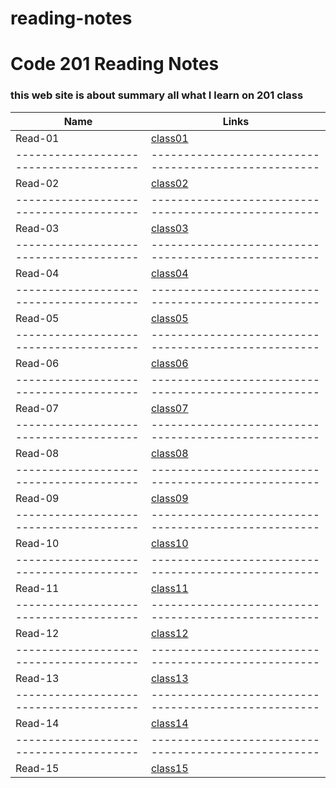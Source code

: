 # reading-notes
# Code 201 Reading Notes
### this web site is about summary all what I learn on 201 class 

Name                                  |  Links                                              
--------------------------------------|----------------------------------------------------
Read-01                               |  [class01](https://nermin-nasasra.github.io/reading-notes/class01) 
--------------------------------------|----------------------------------------------------
Read-02                               |  [class02](https://nermin-nasasra.github.io/reading-notes/class02)
--------------------------------------|----------------------------------------------------
Read-03                               |  [class03](https://nermin-nasasra.github.io/reading-notes/class03) 
--------------------------------------|----------------------------------------------------
Read-04                               |  [class04](https://nermin-nasasra.github.io/reading-notes/class04)
--------------------------------------|----------------------------------------------------
Read-05                               |  [class05](https://nermin-nasasra.github.io/reading-notes/class05)
--------------------------------------|----------------------------------------------------
Read-06                               |  [class06](https://nermin-nasasra.github.io/reading-notes/class06)
--------------------------------------|----------------------------------------------------
Read-07                               |  [class07](https://nermin-nasasra.github.io/reading-notes/class07)
--------------------------------------|----------------------------------------------------
Read-08                               |  [class08](https://nermin-nasasra.github.io/reading-notes/class08)
--------------------------------------|----------------------------------------------------
Read-09                               |  [class09](https://nermin-nasasra.github.io/reading-notes/class09)
--------------------------------------|----------------------------------------------------
Read-10                               |  [class10](https://nermin-nasasra.github.io/reading-notes/class10)
--------------------------------------|----------------------------------------------------
Read-11                               |  [class11](https://nermin-nasasra.github.io/reading-notes/class11)
--------------------------------------|----------------------------------------------------
Read-12                               | [class12](https://nermin-nasasra.github.io/reading-notes/class12)
--------------------------------------|----------------------------------------------------
Read-13                               |  [class13](https://nermin-nasasra.github.io/reading-notes/class13)
--------------------------------------|----------------------------------------------------
Read-14                               |  [class14](https://nermin-nasasra.github.io/reading-notes/class14)
--------------------------------------|----------------------------------------------------
Read-15                               |  [class15]()
